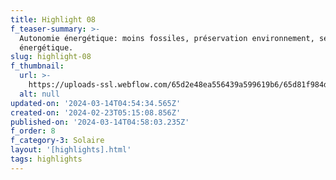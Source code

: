 ```yaml
---
title: Highlight 08
f_teaser-summary: >-
  Autonomie énergétique: moins fossiles, préservation environnement, sécurité
  énergétique.
slug: highlight-08
f_thumbnail:
  url: >-
    https://uploads-ssl.webflow.com/65d2e48ea556439a599619b6/65d81f984dac02e4e8208e78_saviese_2.jpg
  alt: null
updated-on: '2024-03-14T04:54:34.565Z'
created-on: '2024-02-23T05:15:08.856Z'
published-on: '2024-03-14T04:58:03.235Z'
f_order: 8
f_category-3: Solaire
layout: '[highlights].html'
tags: highlights
---
```



